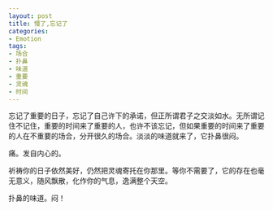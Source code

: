 ```yaml
---
layout: post
title: 懵了,忘记了
categories:
- Emotion
tags:
- 场合
- 扑鼻
- 味道
- 重要
- 灵魂
- 时间
---
```


忘记了重要的日子，忘记了自己许下的承诺，但正所谓君子之交淡如水。无所谓记住不记住，重要的时间来了重要的人，也许不该忘记，但如果重要的时间来了重要的人在不重要的场合，分开很久的场合。淡淡的味道就来了，它扑鼻很闷。

痛。发自内心的。

祈祷你的日子依然美好，仍然把灵魂寄托在你那里。等你不需要了，它的存在也毫无意义，随风飘散，化作你的气息，逸满整个天空。


扑鼻的味道。闷！
